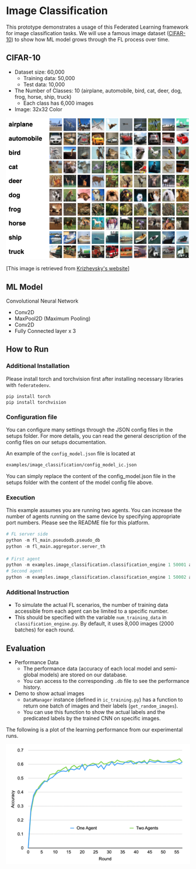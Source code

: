 # Image Classification

This prototype demonstrates a usage of this Federated Learning framework for image classification tasks. We will use a famous image dataset ([CIFAR-10](https://www.cs.toronto.edu/~kriz/cifar.html)) to show how ML model grows through the FL process over time.

## CIFAR-10
- Dataset size: 60,000
  - Training data: 50,000
  - Test data: 10,000
- The Number of Classes: 10 (airplane, automobile, bird, cat, deer, dog, frog, horse, ship, truck)
  - Each class has 6,000 images
- Image: 32x32 Color


![CIFAR10](README_materials/cifar10.png)

[This image is retrieved from [Krizhevsky's website](https://www.cs.toronto.edu/~kriz/cifar.html)]


## ML Model
Convolutional Neural Network
- Conv2D
- MaxPool2D (Maximum Pooling)
- Conv2D
- Fully Connected layer x 3


## How to Run

### Additional Installation
Please install torch and torchvision first after installing necessary libraries with `federatedenv`.
```
pip install torch
pip install torchvision
```


### Configuration file
You can configure many settings through the JSON config files in the setups folder. 
For more details, you can read the general description of the config files on our setups documentation.

An example of the `config_model.json` file is located at
```sh
examples/image_classification/config_model_ic.json
```
You can simply replace the content of the config_model.json file in the setups folder with the content of the model config file above.

### Execution 
This example assumes you are running two agents.
You can increase the number of agents running on the same device by specifying appropriate port numbers. Please see the README file for this platform.

```python
# FL server side
python -m fl_main.pseudodb.pseudo_db
python -m fl_main.aggregator.server_th

# First agent
python -m examples.image_classification.classification_engine 1 50001 a1
# Second agent
python -m examples.image_classification.classification_engine 1 50002 a2
```

### Additional Instruction
- To simulate the actual FL scenarios, the number of training data accessible from each agent can be limited to a specific number. 
- This should be specified with the variable ```num_training_data``` in ```classification_engine.py```. By default, it uses 8,000 images (2000 batches) for each round.


## Evaluation
- Performance Data
  - The performance data (accuracy of each local model and semi-global models) are stored on our database.
  - You can access to the corresponding ```.db``` file to see the performance history.
- Demo to show actual images
  - ```DataManager``` instance (defined in ```ic_training.py```) has a function to return one batch of images and their labels (```get_random_images```).
  - You can use this function to show the actual labels and the predicated labels by the trained CNN on specific images.

The following is a plot of the learning performance from our experimental runs.

![results](README_materials/results.png)